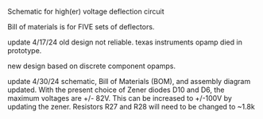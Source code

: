 Schematic for high(er) voltage deflection circuit

Bill of materials is for FIVE sets of deflectors.

update 4/17/24
old design not reliable. texas instruments opamp died in prototype.

new design based on discrete component opamps.

update 4/30/24
schematic, Bill of Materials (BOM), and assembly diagram updated. 
With the present choice of Zener diodes D10 and D6, the maximum voltages are +/- 82V.  This can be increased to +/-100V by updating the zener.  Resistors R27 and R28 will need to be changed to ~1.8k

